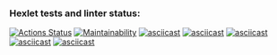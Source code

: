 ### Hexlet tests and linter status:
[![Actions Status](https://github.com/VladimirMastepanov/frontend-project-44/actions/workflows/hexlet-check.yml/badge.svg)](https://github.com/VladimirMastepanov/frontend-project-44/actions)
[![Maintainability](https://api.codeclimate.com/v1/badges/fb6ca09343f6ffebe1ec/maintainability)](https://codeclimate.com/github/VladimirMastepanov/frontend-project-44/maintainability)
[![asciicast](https://asciinema.org/a/uPgpSmM8O9OT3TlTavyTefquL.svg)](https://asciinema.org/a/uPgpSmM8O9OT3TlTavyTefquL)
[![asciicast](https://asciinema.org/a/T0Mkn6u5BtZSxeTWJMnSoADxA.svg)](https://asciinema.org/a/T0Mkn6u5BtZSxeTWJMnSoADxA)
[![asciicast](https://asciinema.org/a/b48gyTXphHIjWRT2dPadlIdkN.svg)](https://asciinema.org/a/b48gyTXphHIjWRT2dPadlIdkN)
[![asciicast](https://asciinema.org/a/ig2rQVg0Ly4jnXhX4OtyMpt1f.svg)](https://asciinema.org/a/ig2rQVg0Ly4jnXhX4OtyMpt1f)
[![asciicast](https://asciinema.org/a/ZIiOTvSjoXbJxZfw7B97So4BV.svg)](https://asciinema.org/a/ZIiOTvSjoXbJxZfw7B97So4BV)